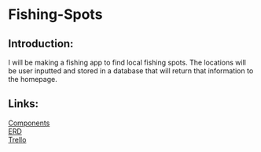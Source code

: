 # Fishing-Spots

## Introduction:
I will be making a fishing app to find local fishing spots. The locations will be user inputted and stored in a database that will return that information to the homepage.

## Links:
[Components](https://drive.google.com/file/d/1z3cx6GDHWvmoCwaC0t43lTrP4vjuOTJB/view?usp=sharing)\
[ERD](https://drive.google.com/file/d/1_q5mydB1gSmZUBSYsqxIZp3LtjoHgX-A/view?usp=sharing)\
[Trello](https://trello.com/invite/b/dXUhG0io/ATTI510bbf9fb0c4fa1049de8bc046be7f8a3FDD89AD/to-do)
